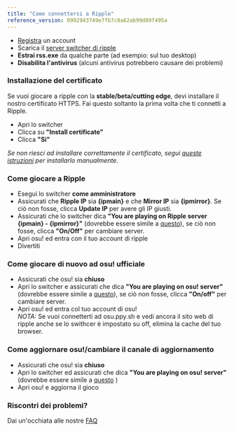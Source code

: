 ```yaml
---
title: "Come connettersi a Ripple"
reference_version: 0992943749e7fb7c8a62ab99d89f495a
---
```

- [Registra](http://ripple.moe/index.php?p=3) un account 
- Scarica il [server switcher di ripple](https://mu.nyodev.xyz/upd.php?id=18)
- **Estrai rss.exe** da qualche parte (ad esempio: sul tuo desktop)  
- **Disabilita l'antivirus** (alcuni antivirus potrebbero causare dei problemi)  


### Installazione del certificato
Se vuoi giocare a ripple con la **stable/beta/cutting edge**, devi installare il nostro certificato HTTPS.
Fai questo soltanto la prima volta che ti connetti a Ripple.  

- Apri lo switcher 
- Clicca su **"Install certificate"**  
- Clicca **"Sì"**  

*Se non riesci ad installare correttamente il certificato, segui [queste istruzioni](https://ripple.moe/index.php?p=16&id=12) per installarlo manualmente.*

### Come giocare a Ripple
- Esegui lo switcher **come amministratore**  
- Assicurati che **Ripple IP** sia **{ipmain}** e che **Mirror IP** sia **{ipmirror}**. Se ciò non fosse, clicca **Update IP** per avere gli IP giusti.
- Assicurati che lo switcher dica **"You are playing on Ripple server {ipmain} - {ipmirror}"** (dovrebbe essere simile a [questo](https://b.catgirlsare.sexy/xqJw.png)), se ciò non fosse, clicca **"On/Off"** per cambiare server.  
- Apri osu! ed entra con il tuo account di ripple 
- Divertiti  

### Come giocare di nuovo ad osu! ufficiale
- Assicurati che osu! sia **chiuso**  
- Apri lo switcher e assicurati che dica **"You are playing on osu! server"** (dovrebbe essere simile a [questo](https://b.catgirlsare.sexy/c_lb.png)), se ciò non fosse, clicca **"On/off"** per cambiare server.
- Apri osu! ed entra col tuo account di osu!	
_NOTA:_ Se vuoi connetterti ad osu.ppy.sh e vedi ancora il sito web di ripple anche se lo swithcer è impostato su off, elimina la cache del tuo browser.

### Come aggiornare osu!/cambiare il canale di aggiornamento
- Assicurati che osu! sia **chiuso**  
- Apri lo switcher ed assicurati che dica **"You are playing on osu! server"** (dovrebbe essere simile a [questo](https://b.catgirlsare.sexy/c_lb.png) )  
- Apri osu! e aggiorna il gioco

### Riscontri dei problemi?

Dai un'occhiata alle nostre [FAQ](https://ripple.moe/doc/5)
